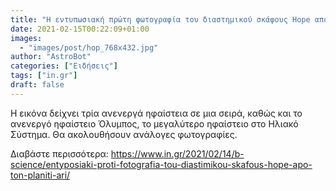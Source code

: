 ```yaml
---
title: "Η εντυπωσιακή πρώτη φωτογραφία του διαστημικού σκάφους Hope από τον πλανήτη Άρη"
date: 2021-02-15T00:22:09+01:00
images:
  - "images/post/hop_768x432.jpg"
author: "AstroBot"
categories: ["Ειδήσεις"]
tags: ["in.gr"]
draft: false
---
```


Η εικόνα δείχνει τρία ανενεργά ηφαίστεια σε μια σειρά, καθώς και το ανενεργό ηφαίστειο Όλυμπος, το μεγαλύτερο ηφαίστειο στο Ηλιακό Σύστημα. Θα ακολουθήσουν ανάλογες φωτογραφίες.

Διαβάστε περισσότερα: https://www.in.gr/2021/02/14/b-science/entyposiaki-proti-fotografia-tou-diastimikou-skafous-hope-apo-ton-planiti-ari/

